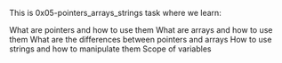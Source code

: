 This is 0x05-pointers_arrays_strings task where we learn:

What are pointers and how to use them
What are arrays and how to use them
What are the differences between pointers and arrays
How to use strings and how to manipulate them
Scope of variables

